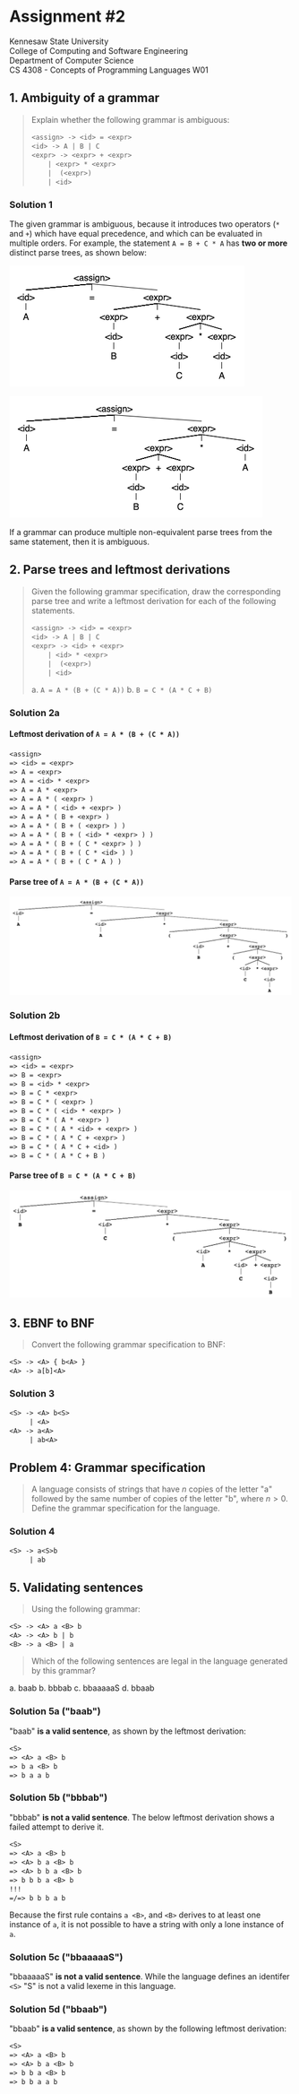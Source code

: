 # Assignment #2

Kennesaw State University<br>
College of Computing and Software Engineering<br>
Department of Computer Science<br>
CS 4308 - Concepts of Programming Languages W01

## 1. Ambiguity of a grammar

> Explain whether the following grammar is ambiguous:
>
>  ```text
>  <assign> -> <id> = <expr>
>  <id> -> A | B | C
>  <expr> -> <expr> + <expr>
>      | <expr> * <expr>
>      |  (<expr>)
>      | <id>
>  ```
>

### Solution 1

The given grammar is ambiguous, because it introduces two operators (`*` and `+`) which have equal precedence, and which can be evaluated in multiple orders. For example, the statement `A = B + C * A` has **two or more** distinct parse trees, as shown below:

![Fig. 1: A parse tree in which the + operator takes precedence`](parse-tree-01.png)

![Fig. 2: A second parse tree in which the * operator takes precedence](parse-tree-02.png)

If a grammar can produce multiple non-equivalent parse trees from the same statement, then it is ambiguous.

## 2. Parse trees and leftmost derivations

> Given the following grammar specification, draw the corresponding parse tree and write a leftmost derivation for each of the following statements.
>
>  ``` text
>  <assign> -> <id> = <expr>
>  <id> -> A | B | C
>  <expr> -> <id> + <expr>
>      | <id> * <expr>
>      |  (<expr>)
>      | <id>
>  ```
>
> a. `A = A * (B + (C * A))`
> b. `B = C * (A * C + B)`
>

### Solution 2a

#### Leftmost derivation of `A = A * (B + (C * A))`

```text
<assign>
=> <id> = <expr>
=> A = <expr>
=> A = <id> * <expr>
=> A = A * <expr>
=> A = A * ( <expr> )
=> A = A * ( <id> + <expr> )
=> A = A * ( B + <expr> )
=> A = A * ( B + ( <expr> ) )
=> A = A * ( B + ( <id> * <expr> ) )
=> A = A * ( B + ( C * <expr> ) )
=> A = A * ( B + ( C * <id> ) )
=> A = A * ( B + ( C * A ) )
```

#### Parse tree of `A = A * (B + (C * A))`

![Fig 3: Parse tree for `A = A * (B + (C * A))`](parse-tree-03.png)

### Solution 2b

#### Leftmost derivation of `B = C * (A * C + B)`

```text
<assign>
=> <id> = <expr>
=> B = <expr>
=> B = <id> * <expr>
=> B = C * <expr>
=> B = C * ( <expr> )
=> B = C * ( <id> * <expr> )
=> B = C * ( A * <expr> )
=> B = C * ( A * <id> + <expr> )
=> B = C * ( A * C + <expr> )
=> B = C * ( A * C + <id> )
=> B = C * ( A * C + B )
```

#### Parse tree  of `B = C * (A * C + B)`

![Fig 4: Parse tree for `B = C * (A * C + B)`](parse-tree-04.png)

## 3. EBNF to BNF

> Convert the following grammar specification to BNF:
>
  ```text
  <S> -> <A> { b<A> }
  <A> -> a[b]<A>
  ```

### Solution 3

```text
<S> -> <A> b<S>
     | <A>
<A> -> a<A>
     | ab<A>
```

## Problem 4: Grammar specification

> A language consists of strings that have $n$ copies of the letter "a" followed by the same number of copies of the letter "b", where $n > 0$. Define the grammar specification for the language.

### Solution 4

```text
<S> -> a<S>b
     | ab
```

## 5. Validating sentences

> Using the following grammar:
>
  ```text
  <S> -> <A> a <B> b
  <A> -> <A> b | b
  <B> -> a <B> | a
  ```
>
> Which of the following sentences are legal in the language generated by this grammar?
>
  a.	baab
  b.	bbbab
  c.	bbaaaaaS
  d.	bbaab

### Solution 5a ("baab")

"baab" **is a valid sentence**, as shown by the leftmost derivation:

```text
<S>
=> <A> a <B> b
=> b a <B> b
=> b a a b
```

### Solution 5b ("bbbab")

"bbbab" **is not a valid sentence**. The below leftmost derivation shows a failed attempt to derive it.

```text
<S>
=> <A> a <B> b
=> <A> b a <B> b
=> <A> b b a <B> b
=> b b b a <B> b
!!!
=/=> b b b a b
```

Because the first rule contains `a <B>`, and `<B>` derives to at least one instance of `a`, it is not possible to have a string with only a lone instance of `a`.

### Solution 5c ("bbaaaaaS")

"bbaaaaaS" **is not a valid sentence**. While the language defines an identifer `<S>` "S" is not a valid lexeme in this language.

### Solution 5d ("bbaab")

"bbaab" **is a valid sentence**, as shown by the following leftmost derivation:

```text
<S>
=> <A> a <B> b
=> <A> b a <B> b
=> b b a <B> b
=> b b a a b
```

